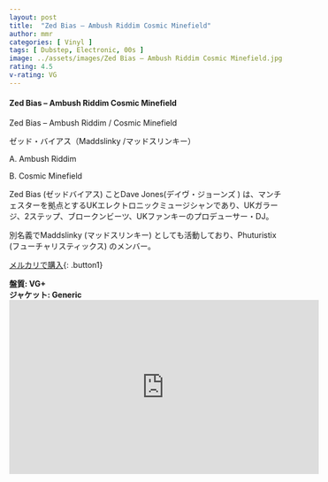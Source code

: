 ```yaml
---
layout: post
title:  "Zed Bias – Ambush Riddim Cosmic Minefield"
author: mmr
categories: [ Vinyl ]
tags: [ Dubstep, Electronic, 00s ]
image: ../assets/images/Zed Bias – Ambush Riddim Cosmic Minefield.jpg
rating: 4.5
v-rating: VG
---
```


#### Zed Bias – Ambush Riddim Cosmic Minefield

Zed Bias – Ambush Riddim / Cosmic Minefield

ゼッド・バイアス（Maddslinky /マッドスリンキー）

A. Ambush Riddim

B. Cosmic Minefield

Zed Bias (ゼッドバイアス) ことDave Jones(デイヴ・ジョーンズ ) は、マンチェスターを拠点とするUKエレクトロニックミュージシャンであり、UKガラージ、2ステップ、ブロークンビーツ、UKファンキーのプロデューサー・DJ。

別名義でMaddslinky (マッドスリンキー) としても活動しており、Phuturistix (フューチャリスティックス) のメンバー。

[メルカリで購入](https://jp.mercari.com/item/m24563380376?afid=6142608987){: .button1}

<div class="mt-4 mb-4 d-flex align-items-center">
<strong class="mr-1">盤質: VG+</strong>
</div>
<div class="mt-4 mb-4 d-flex align-items-center">
<strong class="mr-1">ジャケット: Generic</strong>
</div>

<iframe width="560" height="315" src="https://www.youtube.com/embed/YIDIKaYJzQQ?si=OVLz4gBdZFxRPVMz" title="YouTube video player" frameborder="0" allow="accelerometer; autoplay; clipboard-write; encrypted-media; gyroscope; picture-in-picture; web-share" referrerpolicy="strict-origin-when-cross-origin" allowfullscreen></iframe>
